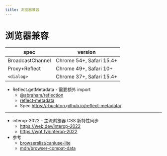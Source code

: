 ```yaml
---
title: 浏览器兼容
---
```


# 浏览器兼容

| spec             | version                  |
| ---------------- | ------------------------ |
| BroadcastChannel | Chrome 54+, Safari 15.4+ |
| Proxy+Reflect    | Chrome 49+, Safari 10+   |
| `<dialog>`       | Chrome 37+, Safari 15.4+ |

- Reflect.getMetadata - 需要额外 import
  - [@abraham/reflection](https://github.com/abraham/reflection)
  - [reflect-metadata](https://github.com/rbuckton/reflect-metadata)
  - Spec https://rbuckton.github.io/reflect-metadata/

---

- interop-2022 - 主流浏览器 CSS 新特性同步
  - https://web.dev/interop-2022
  - https://wpt.fyi/interop-2022
- 参考
  - [browserslist/caniuse-lite](https://github.com/browserslist/caniuse-lite)
  - [mdn/browser-compat-data](https://github.com/mdn/browser-compat-data)
